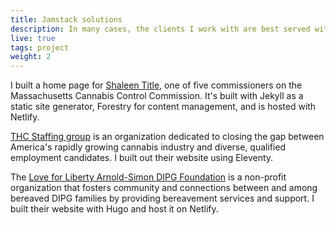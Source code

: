 ```yaml
---
title: Jamstack solutions
description: In many cases, the clients I work with are best served with Jamstack solutions. Building static websites for them preovides excellent performance and value.
live: true
tags: project
weight: 2
---
```


I built a home page for [Shaleen Title](https://www.shaleentitle.com), one of five commissioners on the Massachusetts Cannabis Control Commission. It's built with Jekyll as a static site generator, Forestry for content management, and is hosted with Netlify.

[THC Staffing group](https://thcstaffinggroup.com) is an organization dedicated to closing the gap between America's rapidly growing cannabis industry and diverse, qualified employment candidates. I built out their website using Eleventy.

The [Love for Liberty Arnold-Simon DIPG Foundation](https://www.loveforliberty.org/) is a non-profit organization that fosters community and connections between and among bereaved DIPG families by providing bereavement services and support. I built their website with Hugo and host it on Netlify. 